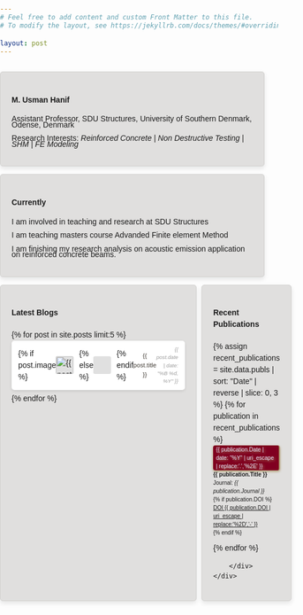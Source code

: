 ```yaml
---
# Feel free to add content and custom Front Matter to this file.
# To modify the layout, see https://jekyllrb.com/docs/themes/#overriding-theme-defaults

layout: post
---
```


<div class="container">
    <div class="box only-box">    
     <h4>M. Usman Hanif</h4>
     <div style="font-size: 14px; line-height: 0.75">
     <p>Assistant Professor, SDU Structures, University of Southern Denmark, Odense, Denmark</p>
     <p>Research Interests: <em> Reinforced Concrete | Non Destructive Testing | SHM | FE Modeling</em></p>
     </div>
     </div>
</div>

<div class="container">
    <div class="box only-box">    
     <h4>Currently</h4>
     <div style="font-size: 14px; line-height: 0.75">
     <p>I am involved in teaching and research at SDU Structures</p>
     <p>I am teaching masters course Advanded Finite element Method</p>
     <p>I am finishing my research analysis on acoustic emission application on reinforced concrete beams.</p>
     </div>
     </div>
</div>



 <div class="container">
        <div class="box left-box">
            <div class="col-md-6">
            <h4>Latest Blogs</h4>
            {% for post in site.posts limit:5 %}
            <div class="post-preview" data-title="{{ post.title }}">
                {% if post.image %}
                <img src="{{ post.image | relative_url }}" alt="{{ post.title }}" class="post-thumbnail">
                {% else %}
                <div class="post-thumbnail"></div> <!-- Placeholder for consistency -->
                {% endif %}
                <a href="{{ post.url | relative_url }}" class="post-titles">{{ post.title }}</a>
                <div class="post-meta">{{ post.date | date: "%B %d, %Y" }}</div>
            </div>
            {% endfor %}
        </div>
        </div>
        <div class="box right-box">
            <h4>Recent Publications</h4>
    {% assign recent_publications = site.data.publs | sort: "Date" | reverse | slice: 0, 3 %}
    {% for publication in recent_publications %}
        <div class="mainbar">
            <span class="yearbadge">{{ publication.Date | date: "%Y" | uri_escape | replace:'.','%2E' }}</span>
                <strong>{{ publication.Title }}</strong><br>
                Journal:<em> {{ publication.Journal }}</em><br>
                {% if publication.DOI %}
                  <a href="{{ publication.DOI }}" target="_blank" class="badge-link">
                      <div class="badge-container"><span class="content doi">DOI</span>
                      <span class="content badge badge-primary">{{ publication.DOI | uri_escape | replace:'%2D','-' }}</span></div>
                  </a>
                {% endif %}
        </div>
    {% endfor %}

        </div>
    </div>



<style>
    
    body {
        line-height: 1.5;
        margin: 0;
        padding: 0;
        font-family: Arial, sans-serif;
    }
    
    .container {
    display: flex;
    width: 95%;
    max-width: 1200px;
    gap: 2%; /* Space between containers */
    justify-content: space-between;
    padding-top: 1em;
}
.box {
    flex: 1; /* Equal flex size to start with */
    padding: 20px;
    border-radius: 5px;
    box-shadow: 0 4px 8px rgba(0, 0, 0, 0.1);
    background-color: #fff;
    border-style: solid;
    border-color: #D1D0CE;
    border-width: 1px;
    transition: transform 0.3s ease, box-shadow 0.3s ease;
}

.only-box {
    background-color: #E0DFDE; /* Customize left container color */
    
}

.left-box {
    background-color: #E0DFDE; /* Customize left container color */
}

.right-box {
    background-color: #E0DFDE; /* Customize right container color */
}

.mainbar {
  padding-left: 0px;
  margin-bottom: 10px;
  border-left: 0px solid rgb(235, 231, 224);
  border: 0px solid rgb(235, 231, 224);
  font-size: 10px;
  text-align: left;
}

.mainbar:hover {
  border-left: 0px solid #dfdad3  ;
  border: 0px solid #dfdad3;
  color: #000000;
} 

.yearbadge {
  margin-top: 0px;
  margin-bottom: 0px;
  font-size: 10px;
  background-color: #800020;
  color: #E5E6FA;
  display: inline-block;
  padding: 0px 5px;
  box-shadow: 0 2px 4px #ab986a; /* Shadow effect */
  text-shadow: 2px 2px 4px #ab986a; /* Add shadow effect to the text */
  border-radius: 4px; /* Adjust border-radius as needed for roundness */
  border-right: 2px solid #ab986a  ;
}

.box:hover {
    transform: scale(1);
    box-shadow: 0 8px 16px rgba(0, 0, 0, 0.2);
}
    .post-preview {
        background: #fff;
        padding: 8px 12px; /* Reduced padding for compactness */
        margin-bottom: 5px; /* Reduced margin for less space between posts */
        border-radius: 5px;
        box-shadow: 0 2px 5px rgba(0, 0, 0, 0.1);
        display: flex;
        align-items: center;
    }
    .post-thumbnail {
        width: 2rem;
        height: 2rem; /* Matches the height of the title font size */
        margin-right: 10px; /* Reduced margin */
        flex-shrink: 0;
        border-radius: 3px;
        object-fit: cover;
        background-color: #e0e0e0; /* Placeholder background color */
    }
    .post-titles {
        text-align: center;
        font-size: 0.7rem; /* Reduced font size */
        margin: 0;
        color: #3e3831;
        text-decoration: none;
        transition: color 0.3s ease;
    }
    .post-titles:hover {
        color: #007bff;
    }
    .post-meta {
        font-size: 0.6rem; /* Smaller font size for compactness */
        color: #999;
        margin-top: 1px; /* Reduced margin to bring the meta closer to the title */
        font-style: italic;
        text-align: right;

    }
</style>
